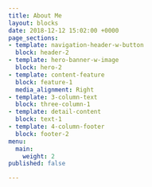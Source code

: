 ```yaml
---
title: About Me
layout: blocks
date: 2018-12-12 15:02:00 +0000
page_sections:
- template: navigation-header-w-button
  block: header-2
- template: hero-banner-w-image
  block: hero-2
- template: content-feature
  block: feature-1
  media_alignment: Right
- template: 3-column-text
  block: three-column-1
- template: detail-content
  block: text-1
- template: 4-column-footer
  block: footer-2
menu:
  main:
    weight: 2
published: false

---
```

